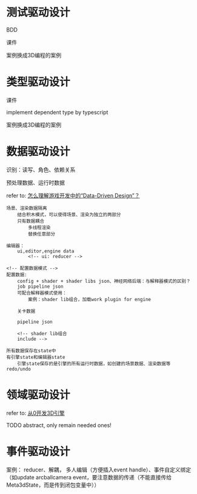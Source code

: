 # 测试驱动设计

BDD

课件

案例换成3D编程的案例

# 类型驱动设计

课件

implement dependent type by typescript


案例换成3D编程的案例


# 数据驱动设计

识别：读写、角色、依赖关系

预处理数据、运行时数据

refer to:
[怎么理解游戏开发中的“Data-Driven Design”？](https://www.zhihu.com/question/26775352/answer/34016663)

    场景、渲染数据隔离
        结合积木模式，可以使得场景、渲染为独立的两部分
		只有数据耦合
			多线程渲染
			替换任意部分

	编辑器：
		ui,editor,engine data
			<!-- ui: reducer -->

    <!-- 配置数据模式 -->
    配置数据:
        config + shader + shader libs json、神经网络后端：与解释器模式的区别？
        job pipeline json
        可配合解释器模式使用：
            案例：shader lib组合，加载work plugin for engine
        
        关卡数据

		pipeline json

        <!-- shader lib组合
        include -->

	所有数据保存在state中
	有引擎state和编辑器state
		引擎state保存的是引擎的所有运行时数据，如创建的场景数据、渲染数据等
	redo/undo




# 领域驱动设计

refer to:
[从0开发3D引擎](https://www.cnblogs.com/chaogex/category/1625414.html)

TODO abstract, only remain needed ones!


# 事件驱动设计


案例： reducer、解耦， 多人编辑（方便插入event handle）、事件自定义绑定（如update arcballcamera event，要注意数据的传递（不能直接传给Meta3dState，而是传到闭包变量中））


